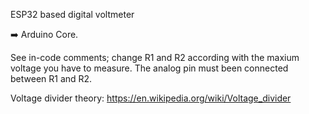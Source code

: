 ESP32 based digital voltmeter

➡️ Arduino Core.

See in-code comments; change R1 and R2 according with the maxium voltage you have to measure.
The analog pin must been connected between R1 and R2.

Voltage divider theory:  https://en.wikipedia.org/wiki/Voltage_divider
